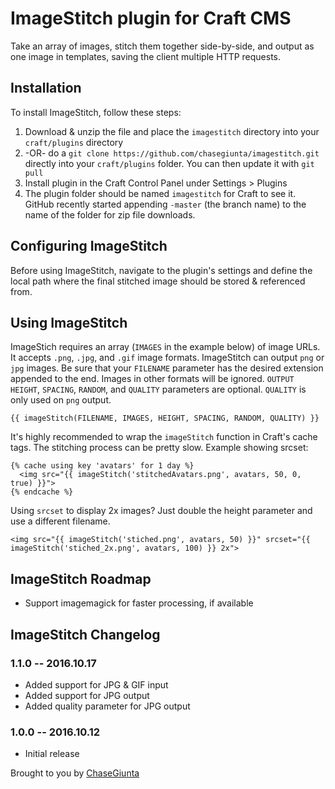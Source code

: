 # ImageStitch plugin for Craft CMS

Take an array of images, stitch them together side-by-side, and output as one image in templates, saving the client multiple HTTP requests.

## Installation

To install ImageStitch, follow these steps:

1. Download & unzip the file and place the `imagestitch` directory into your `craft/plugins` directory
2.  -OR- do a `git clone https://github.com/chasegiunta/imagestitch.git` directly into your `craft/plugins` folder.  You can then update it with `git pull`
3. Install plugin in the Craft Control Panel under Settings > Plugins
4. The plugin folder should be named `imagestitch` for Craft to see it.  GitHub recently started appending `-master` (the branch name) to the name of the folder for zip file downloads.

## Configuring ImageStitch

Before using ImageStitch, navigate to the plugin's settings and define the local path where the final stitched image should be stored & referenced from.

## Using ImageStitch

ImageStich requires an array (`IMAGES` in the example below) of image URLs. It accepts `.png`, `.jpg`, and `.gif` image formats. ImageStitch can output `png` or `jpg` images. Be sure that your `FILENAME` parameter has the desired extension appended to the end. Images in other formats will be ignored. `OUTPUT HEIGHT`, `SPACING`, `RANDOM`, and `QUALITY` parameters are optional. `QUALITY` is only used on `png` output.

```
{{ imageStitch(FILENAME, IMAGES, HEIGHT, SPACING, RANDOM, QUALITY) }}
```
It's highly recommended to wrap the `imageStitch` function in Craft's cache tags.
The stitching process can be pretty slow.
Example showing srcset:

```
{% cache using key 'avatars' for 1 day %}
  <img src="{{ imageStitch('stitchedAvatars.png', avatars, 50, 0, true) }}">
{% endcache %}
```

Using `srcset` to display 2x images? Just double the height parameter and use a different filename.
```
<img src="{{ imageStitch('stiched.png', avatars, 50) }}" srcset="{{ imageStitch('stiched_2x.png', avatars, 100) }} 2x">
```

## ImageStitch Roadmap

- Support imagemagick for faster processing, if available


## ImageStitch Changelog


### 1.1.0 -- 2016.10.17

* Added support for JPG & GIF input
* Added support for JPG output
* Added quality parameter for JPG output

### 1.0.0 -- 2016.10.12

* Initial release

Brought to you by [ChaseGiunta](twitter.com/chasegiunta)
